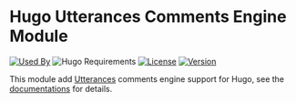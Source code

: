 # Hugo Utterances Comments Engine Module

[![Used By](https://img.shields.io/badge/dynamic/json?color=success&label=used+by&query=repositories_humanize&logo=hugo&style=flat-square&url=https://api.razonyang.com/v1/github/dependents/hugomods/utterances)](https://github.com/hugomods/utterances/network/dependents)
![Hugo Requirements](https://img.shields.io/badge/dynamic/json?color=important&label=requirements&query=requirements&logo=hugo&style=flat-square&url=https://api.razonyang.com/v1/hugo/modules/github.com/hugomods/utterances)
[![License](https://img.shields.io/github/license/hugomods/utterances?style=flat-square)](https://github.com/hugomods/utterances/blob/main/LICENSE)
[![Version](https://img.shields.io/github/v/tag/hugomods/utterances?label=version&style=flat-square)](https://github.com/hugomods/utterances/tags)

This module add [Utterances](https://utteranc.es/) comments engine support for Hugo, see the [documentations](https://hugomods.com/en/docs/comment-engines/utterances) for details.
